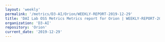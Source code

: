 ```yaml
---
layout: 'weekly'
permalink: '/metrics/D3-AI/Orion/WEEKLY-REPORT-2019-12-29'
title: 'DAI Lab OSS Metrics Metrics report for Orion | WEEKLY-REPORT-2019-12-29'
organization: 'D3-AI'
repository: 'Orion'
current_date: '2019-12-29'
---
```


